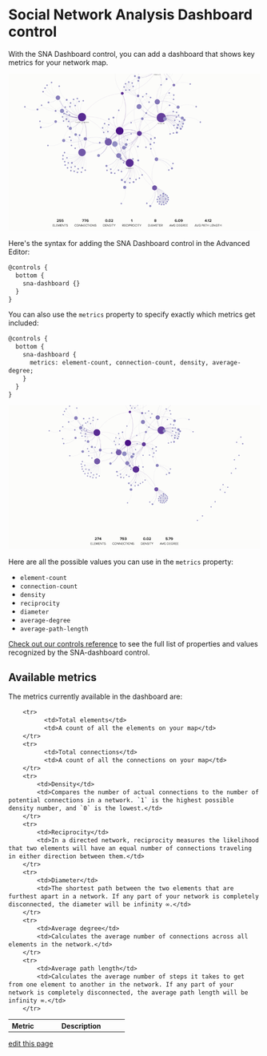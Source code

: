 # Social Network Analysis Dashboard control

With the SNA Dashboard control, you can add a dashboard that shows key metrics for your network map.

![SNA Dashboard](/images/sna-dashboard.png)

Here's the syntax for adding the SNA Dashboard control in the Advanced Editor:

```
@controls {
  bottom {
    sna-dashboard {}
  }
}
```

You can also use the `metrics` property to specify exactly which metrics get included:

```
@controls {
  bottom {
    sna-dashboard {
      metrics: element-count, connection-count, density, average-degree;
    }
  }
}
```

![SNA Dashboard with custom metrics](/images/sna-dashboard-custom-metrics.png)

Here are all the possible values you can use in the `metrics` property:

- `element-count`
- `connection-count`
- `density`
- `reciprocity`
- `diameter`
- `average-degree`
- `average-path-length`

[Check out our controls reference](/guides/controls/controls-reference.md) to see the full list of properties and values recognized by the SNA-dashboard control.


## Available metrics

The metrics currently available in the dashboard are:

<style>
tr th:first-child {
    width: 25%;
}
</style>

<table class="table borderless"><tbody>
        <tr>
            <th class="text-left">Metric</th>
            <th class="text-left">Description</th>
        </tr>

        <tr>
              <td>Total elements</td>
              <td>A count of all the elements on your map</td>
        </tr>
        <tr>
              <td>Total connections</td>
              <td>A count of all the connections on your map</td>
        </tr>
        <tr>
            <td>Density</td>
            <td>Compares the number of actual connections to the number of potential connections in a network. `1` is the highest possible density number, and `0` is the lowest.</td>
        </tr>
        <tr>
            <td>Reciprocity</td>
            <td>In a directed network, reciprocity measures the likelihood that two elements will have an equal number of connections traveling in either direction between them.</td>
        </tr>
        <tr>
            <td>Diameter</td>
            <td>The shortest path between the two elements that are furthest apart in a network. If any part of your network is completely disconnected, the diameter will be infinity ∞.</td>
        </tr>
        <tr>
            <td>Average degree</td>
            <td>Calculates the average number of connections across all elements in the network.</td>
        </tr>
        <tr>
            <td>Average path length</td>
            <td>Calculates the average number of steps it takes to get from one element to another in the network. If any part of your network is completely disconnected, the average path length will be infinity ∞.</td>
        </tr>
</tbody></table>





<span class="edit-link"><a href="https://github.com/kumu/docs/blob/master/guides/controls/sna-dashboard-control.md" target="_blank"><i class="fa fa-github"></i> edit this page</a></span>
